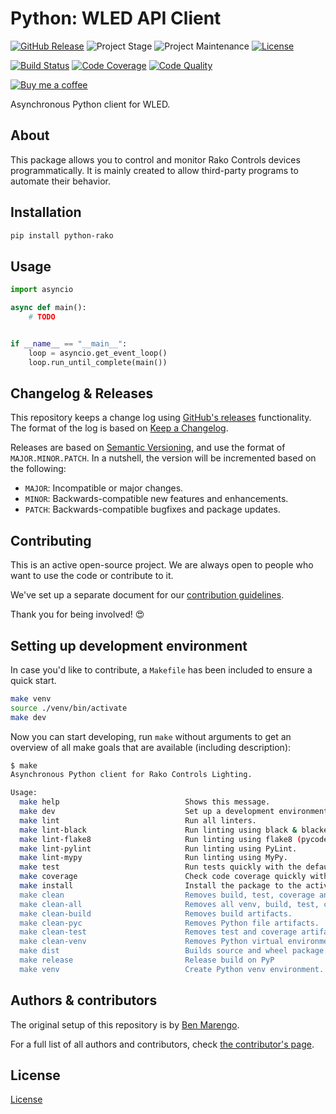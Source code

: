 # Python: WLED API Client

[![GitHub Release][releases-shield]][releases]
![Project Stage][project-stage-shield]
![Project Maintenance][maintenance-shield]
[![License][license-shield]](LICENSE)

[![Build Status][build-shield]][build]
[![Code Coverage][codecov-shield]][codecov]
[![Code Quality][code-quality-shield]][code-quality]

[![Buy me a coffee][buymeacoffee-shield]][buymeacoffee]

Asynchronous Python client for WLED.

## About

This package allows you to control and monitor Rako Controls devices
programmatically. It is mainly created to allow third-party programs to automate
their behavior.

## Installation

```bash
pip install python-rako
```

## Usage

```python
import asyncio

async def main():
    # TODO


if __name__ == "__main__":
    loop = asyncio.get_event_loop()
    loop.run_until_complete(main())
```

## Changelog & Releases

This repository keeps a change log using [GitHub's releases][releases]
functionality. The format of the log is based on
[Keep a Changelog][keepchangelog].

Releases are based on [Semantic Versioning][semver], and use the format
of ``MAJOR.MINOR.PATCH``. In a nutshell, the version will be incremented
based on the following:

- ``MAJOR``: Incompatible or major changes.
- ``MINOR``: Backwards-compatible new features and enhancements.
- ``PATCH``: Backwards-compatible bugfixes and package updates.

## Contributing

This is an active open-source project. We are always open to people who want to
use the code or contribute to it.

We've set up a separate document for our
[contribution guidelines](CONTRIBUTING.md).

Thank you for being involved! :heart_eyes:

## Setting up development environment

In case you'd like to contribute, a `Makefile` has been included to ensure a
quick start.

```bash
make venv
source ./venv/bin/activate
make dev
```

Now you can start developing, run `make` without arguments to get an overview
of all make goals that are available (including description):

```bash
$ make
Asynchronous Python client for Rako Controls Lighting.

Usage:
  make help                            Shows this message.
  make dev                             Set up a development environment.
  make lint                            Run all linters.
  make lint-black                      Run linting using black & blacken-docs.
  make lint-flake8                     Run linting using flake8 (pycodestyle/pydocstyle).
  make lint-pylint                     Run linting using PyLint.
  make lint-mypy                       Run linting using MyPy.
  make test                            Run tests quickly with the default Python.
  make coverage                        Check code coverage quickly with the default Python.
  make install                         Install the package to the active Python's site-packages.
  make clean                           Removes build, test, coverage and Python artifacts.
  make clean-all                       Removes all venv, build, test, coverage and Python artifacts.
  make clean-build                     Removes build artifacts.
  make clean-pyc                       Removes Python file artifacts.
  make clean-test                      Removes test and coverage artifacts.
  make clean-venv                      Removes Python virtual environment artifacts.
  make dist                            Builds source and wheel package.
  make release                         Release build on PyP
  make venv                            Create Python venv environment.
```

## Authors & contributors

The original setup of this repository is by [Ben Marengo][marengaz].

For a full list of all authors and contributors,
check [the contributor's page][contributors].

## License

[License](LICENSE)

[build-shield]: https://github.com/marengaz/python-rako/workflows/Continuous%20Integration/badge.svg
[build]: https://github.com/marengaz/python-rako/actions
[code-quality-shield]: https://img.shields.io/lgtm/grade/python/g/marengaz/python-rako.svg?logo=lgtm&logoWidth=18
[code-quality]: https://lgtm.com/projects/g/marengaz/python-rako/context:python
[codecov-shield]: https://codecov.io/gh/marengaz/python-rako/branch/master/graph/badge.svg
[codecov]: https://codecov.io/gh/marengaz/python-rako
[contributors]: https://github.com/marengaz/python-rako/graphs/contributors
[marengaz]: https://github.com/marengaz
[keepchangelog]: http://keepachangelog.com/en/1.0.0/
[license-shield]: https://img.shields.io/github/license/marengaz/python-rako.svg
[maintenance-shield]: https://img.shields.io/maintenance/yes/2020.svg
[project-stage-shield]: https://img.shields.io/badge/project%20stage-experimental-yellow.svg
[releases-shield]: https://img.shields.io/github/release/marengaz/python-rako.svg
[releases]: https://github.com/marengaz/python-rako/releases
[semver]: http://semver.org/spec/v2.0.0.html

[buymeacoffee-shield]: https://www.buymeacoffee.com/assets/img/guidelines/download-assets-sm-2.svg
[buymeacoffee]: https://www.buymeacoffee.com/marengaz
[github-actions-shield]: https://github.com/marengaz/rakomqtt/workflows/Test%20RakoMQTT/badge.svg?branch=master
[github-actions]: https://github.com/marengaz/rakomqtt/actions?query=workflow%3A%22Test+RakoMQTT%22+branch%3Amaster
